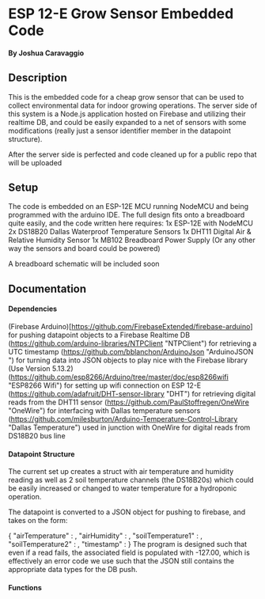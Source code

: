 # ESP 12-E Grow Sensor Embedded Code
#### By Joshua Caravaggio

## Description

This is the embedded code for a cheap grow sensor that can be used to collect environmental data for indoor growing operations. The server side of this system is a Node.js application hosted on Firebase and utilizing their realtime DB, and could be easily expanded to a net of sensors with some modifications (really just a sensor identifier member in the datapoint structure). 

After the server side is perfected and code cleaned up for a public repo that will be uploaded

## Setup

The code is embedded on an ESP-12E MCU running NodeMCU and being programmed with the arduino IDE. The full design fits onto a breadboard quite easily, and the code written here requires:
1x ESP-12E with NodeMCU
2x DS18B20 Dallas Waterproof Temperature Sensors
1x DHT11 Digital Air & Relative Humidity Sensor
1x MB102 Breadboard Power Supply (Or any other way the sensors and board could be powered)

A breadboard schematic will be included soon

## Documentation

#### Dependencies 
(Firebase Arduino)[https://github.com/FirebaseExtended/firebase-arduino] for pushing datapoint objects to a Firebase Realtime DB
(https://github.com/arduino-libraries/NTPClient "NTPClient") for retrieving a UTC timestamp
(https://github.com/bblanchon/ArduinoJson "ArduinoJSON ") for turning data into JSON objects to play nice with the Firebase library (Use Version 5.13.2)
(https://github.com/esp8266/Arduino/tree/master/doc/esp8266wifi "ESP8266 Wifi") for setting up wifi connection on ESP 12-E
(https://github.com/adafruit/DHT-sensor-library "DHT") for retrieving digital reads from the DHT11 sensor 
(https://github.com/PaulStoffregen/OneWire "OneWire") for interfacing with Dallas temperature sensors
(https://github.com/milesburton/Arduino-Temperature-Control-Library "Dallas Temperature") used in junction with OneWire for digital reads from DS18B20 bus line

#### Datapoint Structure
The current set up creates a struct with air temperature and humidity reading as well as 2 soil temperature channels (the DS18B20s) which could be easily increased or changed to water temperature for a hydroponic operation.

The datapoint is converted to a JSON object for pushing to firebase, and takes on the form:

{
    "airTemperature" : <float>,
    "airHumidity" : <float>,
    "soilTemperature1" : <float>,
    "soilTemperature2" : <float>,
    "timestamp" : <integer>
}
The program is designed such that even if a read fails, the associated field is populated with -127.00, which is effectively an error code we use such that the JSON still contains the appropriate data types for the DB push.

#### Functions




